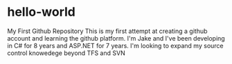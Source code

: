 # hello-world
My First Github Repository
This is my first attempt at creating a github account and learning the github platform. I'm Jake and I've been developing in C# for 8 years and ASP.NET for 7 years. I'm looking to expand my source control knowedege beyond TFS and SVN

